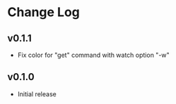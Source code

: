 # Change Log

## v0.1.1

- Fix color for "get" command with watch option "-w"

## v0.1.0

- Initial release

